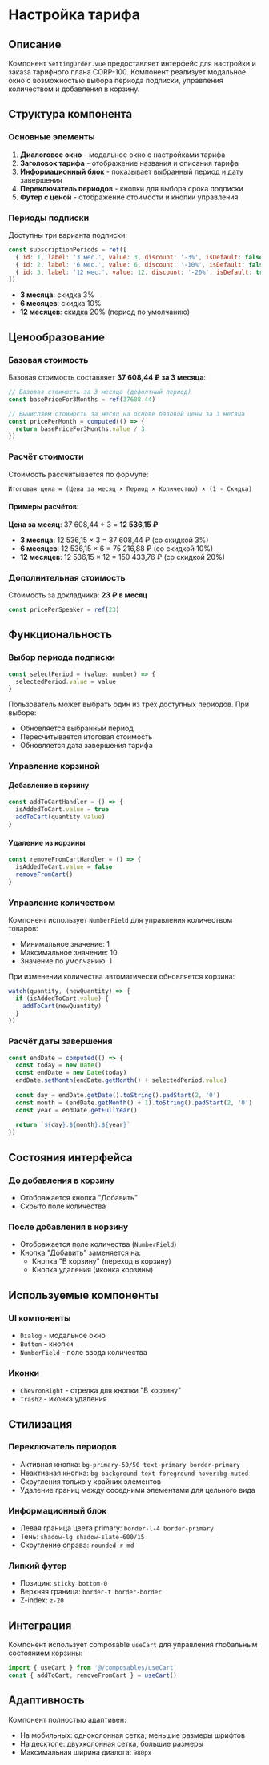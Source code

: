# Настройка тарифа

## Описание

Компонент `SettingOrder.vue` предоставляет интерфейс для настройки и заказа тарифного плана CORP-100. Компонент реализует модальное окно с возможностью выбора периода подписки, управления количеством и добавления в корзину.

## Структура компонента

### Основные элементы

1. **Диалоговое окно** - модальное окно с настройками тарифа
2. **Заголовок тарифа** - отображение названия и описания тарифа
3. **Информационный блок** - показывает выбранный период и дату завершения
4. **Переключатель периодов** - кнопки для выбора срока подписки
5. **Футер с ценой** - отображение стоимости и кнопки управления

### Периоды подписки

Доступны три варианта подписки:

```javascript
const subscriptionPeriods = ref([
  { id: 1, label: '3 мес.', value: 3, discount: '-3%', isDefault: false },
  { id: 2, label: '6 мес.', value: 6, discount: '-10%', isDefault: false },
  { id: 3, label: '12 мес.', value: 12, discount: '-20%', isDefault: true }
])
```

- **3 месяца**: скидка 3%
- **6 месяцев**: скидка 10%
- **12 месяцев**: скидка 20% (период по умолчанию)

## Ценообразование

### Базовая стоимость

Базовая стоимость составляет **37 608,44 ₽ за 3 месяца**:

```javascript
// Базовая стоимость за 3 месяца (дефолтный период)
const basePriceFor3Months = ref(37608.44)

// Вычисляем стоимость за месяц на основе базовой цены за 3 месяца
const pricePerMonth = computed(() => {
  return basePriceFor3Months.value / 3
})
```

### Расчёт стоимости

Стоимость рассчитывается по формуле:
```
Итоговая цена = (Цена за месяц × Период × Количество) × (1 - Скидка)
```

#### Примеры расчётов:

**Цена за месяц**: 37 608,44 ÷ 3 = **12 536,15 ₽**

- **3 месяца**: 12 536,15 × 3 = 37 608,44 ₽ (со скидкой 3%)
- **6 месяцев**: 12 536,15 × 6 = 75 216,88 ₽ (со скидкой 10%)
- **12 месяцев**: 12 536,15 × 12 = 150 433,76 ₽ (со скидкой 20%)

### Дополнительная стоимость

Стоимость за докладчика: **23 ₽ в месяц**

```javascript
const pricePerSpeaker = ref(23)
```

## Функциональность

### Выбор периода подписки

```javascript
const selectPeriod = (value: number) => {
  selectedPeriod.value = value
}
```

Пользователь может выбрать один из трёх доступных периодов. При выборе:
- Обновляется выбранный период
- Пересчитывается итоговая стоимость
- Обновляется дата завершения тарифа

### Управление корзиной

#### Добавление в корзину
```javascript
const addToCartHandler = () => {
  isAddedToCart.value = true
  addToCart(quantity.value)
}
```

#### Удаление из корзины
```javascript
const removeFromCartHandler = () => {
  isAddedToCart.value = false
  removeFromCart()
}
```

### Управление количеством

Компонент использует `NumberField` для управления количеством товаров:
- Минимальное значение: 1
- Максимальное значение: 10
- Значение по умолчанию: 1

При изменении количества автоматически обновляется корзина:

```javascript
watch(quantity, (newQuantity) => {
  if (isAddedToCart.value) {
    addToCart(newQuantity)
  }
})
```

### Расчёт даты завершения

```javascript
const endDate = computed(() => {
  const today = new Date()
  const endDate = new Date(today)
  endDate.setMonth(endDate.getMonth() + selectedPeriod.value)
  
  const day = endDate.getDate().toString().padStart(2, '0')
  const month = (endDate.getMonth() + 1).toString().padStart(2, '0')
  const year = endDate.getFullYear()
  
  return `${day}.${month}.${year}`
})
```

## Состояния интерфейса

### До добавления в корзину
- Отображается кнопка "Добавить"
- Скрыто поле количества

### После добавления в корзину
- Отображается поле количества (`NumberField`)
- Кнопка "Добавить" заменяется на:
  - Кнопка "В корзину" (переход в корзину)
  - Кнопка удаления (иконка корзины)

## Используемые компоненты

### UI компоненты
- `Dialog` - модальное окно
- `Button` - кнопки
- `NumberField` - поле ввода количества

### Иконки
- `ChevronRight` - стрелка для кнопки "В корзину"
- `Trash2` - иконка удаления

## Стилизация

### Переключатель периодов
- Активная кнопка: `bg-primary-50/50 text-primary border-primary`
- Неактивная кнопка: `bg-background text-foreground hover:bg-muted`
- Скругления только у крайних элементов
- Удаление границ между соседними элементами для цельного вида

### Информационный блок
- Левая граница цвета primary: `border-l-4 border-primary`
- Тень: `shadow-lg shadow-slate-600/15`
- Скругление справа: `rounded-r-md`

### Липкий футер
- Позиция: `sticky bottom-0`
- Верхняя граница: `border-t border-border`
- Z-index: `z-20`

## Интеграция

Компонент использует composable `useCart` для управления глобальным состоянием корзины:

```javascript
import { useCart } from '@/composables/useCart'
const { addToCart, removeFromCart } = useCart()
```

## Адаптивность

Компонент полностью адаптивен:
- На мобильных: одноколонная сетка, меньшие размеры шрифтов
- На десктопе: двухколонная сетка, большие размеры
- Максимальная ширина диалога: `980px`
